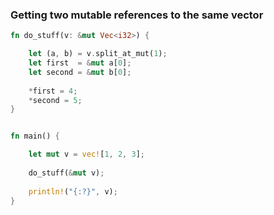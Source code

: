 ### Getting two mutable references to the same vector

``` rust
fn do_stuff(v: &mut Vec<i32>) {

    let (a, b) = v.split_at_mut(1);
    let first  = &mut a[0];
    let second = &mut b[0];
    
    *first = 4;
    *second = 5;
}


fn main() {

    let mut v = vec![1, 2, 3];
    
    do_stuff(&mut v);
    
    println!("{:?}", v);
}
```
